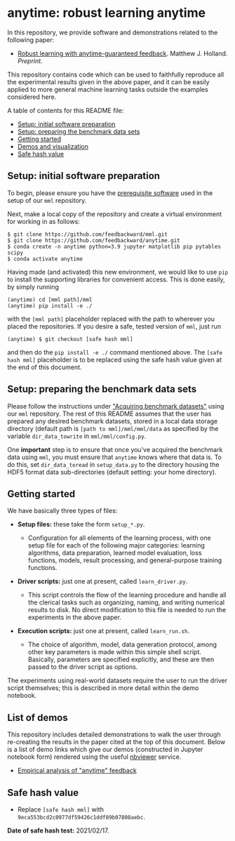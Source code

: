 # anytime: robust learning anytime

In this repository, we provide software and demonstrations related to the following paper:

- <a href="https://arxiv.org/pdf/2105.11135.pdf">Robust learning with anytime-guaranteed feedback</a>. Matthew J. Holland. *Preprint.*

This repository contains code which can be used to faithfully reproduce all the experimental results given in the above paper, and it can be easily applied to more general machine learning tasks outside the examples considered here.


A table of contents for this README file:

- <a href="#setup_init">Setup: initial software preparation</a>
- <a href="#setup_data">Setup: preparing the benchmark data sets</a>
- <a href="#start">Getting started</a>
- <a href="#demos">Demos and visualization</a>
- <a href="#safehash">Safe hash value</a>


<a id="setup_init"></a>
## Setup: initial software preparation

To begin, please ensure you have the <a href="https://github.com/feedbackward/mml#prerequisites">prerequisite software</a> used in the setup of our `mml` repository.

Next, make a local copy of the repository and create a virtual environment for working in as follows:

```
$ git clone https://github.com/feedbackward/mml.git
$ git clone https://github.com/feedbackward/anytime.git
$ conda create -n anytime python=3.9 jupyter matplotlib pip pytables scipy
$ conda activate anytime
```

Having made (and activated) this new environment, we would like to use `pip` to install the supporting libraries for convenient access. This is done easily, by simply running

```
(anytime) cd [mml path]/mml
(anytime) pip install -e ./
```

with the `[mml path]` placeholder replaced with the path to wherever you placed the repositories. If you desire a safe, tested version of `mml`, just run

```
(anytime) $ git checkout [safe hash mml]
```

and then do the `pip install -e ./` command mentioned above. The `[safe hash mml]` placeholder is to be replaced using the safe hash value given at the end of this document.


<a id="setup_data"></a>
## Setup: preparing the benchmark data sets

Please follow the instructions under <a href="https://github.com/feedbackward/mml#data">"Acquiring benchmark datasets"</a> using our `mml` repository. The rest of this README assumes that the user has prepared any desired benchmark datasets, stored in a local data storage directory (default path is `[path to mml]/mml/mml/data` as specified by the variable `dir_data_towrite` in `mml/mml/config.py`.

One __important__ step is to ensure that once you've acquired the benchmark data using `mml`, you must ensure that `anytime` knows where that data is. To do this, set `dir_data_toread` in `setup_data.py` to the directory housing the HDF5 format data sub-directories (default setting: your home directory).


<a id="start"></a>
## Getting started

We have basically three types of files:

- __Setup files:__ these take the form `setup_*.py`.
  - Configuration for all elements of the learning process, with one setup file for each of the following major categories: learning algorithms, data preparation, learned model evaluation, loss functions, models, result processing, and general-purpose training functions.

- __Driver scripts:__ just one at present, called `learn_driver.py`.
  - This script controls the flow of the learning procedure and handle all the clerical tasks such as organizing, naming, and writing numerical results to disk. No direct modification to this file is needed to run the experiments in the above paper.

- __Execution scripts:__ just one at present, called `learn_run.sh`.
  - The choice of algorithm, model, data generation protocol, among other key parameters is made within this simple shell script. Basically, parameters are specified explicitly, and these are then passed to the driver script as options.

The experiments using real-world datasets require the user to run the driver script themselves; this is described in more detail within the demo notebook.


<a id="demos"></a>
## List of demos

This repository includes detailed demonstrations to walk the user through re-creating the results in the paper cited at the top of this document. Below is a list of demo links which give our demos (constructed in Jupyter notebook form) rendered using the useful <a href="https://github.com/jupyter/nbviewer">nbviewer</a> service.

- <a href="https://nbviewer.jupyter.org/github/feedbackward/anytime/blob/main/anytime/demo.ipynb">Empirical analysis of "anytime" feedback</a>


<a id="safehash"></a>
## Safe hash value

- Replace `[safe hash mml]` with `9eca553bcd2c0977df59426c1ddf89b07808aebc`.

__Date of safe hash test:__ 2021/02/17.
